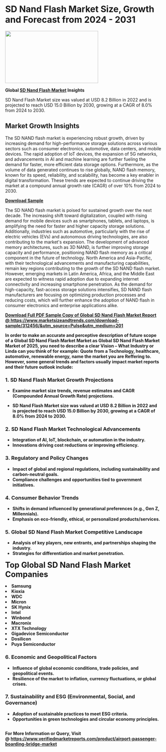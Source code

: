 <H1>SD Nand Flash Market Size, Growth and Forecast from 2024 - 2031</H1><img class="aligncenter size-medium wp-image-584254" src="https://thirdeyenews.in/wp-content/uploads/2024/09/Global-Market-Research-300x168.jpeg" alt="" width="300" height="168" /><p><strong>Global&nbsp;<a href="https://www.marketsizeandtrends.com/download-sample/312456/&amp;utm_source=Pulse&amp;utm_medium=201">SD Nand Flash Market</a> Insights</strong></p><p>SD Nand Flash Market size was valued at USD 8.2 Billion in 2022 and is projected to reach USD 15.0 Billion by 2030, growing at a CAGR of 8.0% from 2024 to 2030.</p><p><h2>Market Growth Insights</h2> <p>The SD NAND flash market is experiencing robust growth, driven by increasing demand for high-performance storage solutions across various sectors such as consumer electronics, automotive, data centers, and mobile devices. The rapid adoption of IoT devices, the expansion of 5G networks, and advancements in AI and machine learning are further fueling the demand for faster, more efficient data storage options. Furthermore, as the volume of data generated continues to rise globally, NAND flash memory, known for its speed, reliability, and scalability, has become a key enabler in digital transformation. These trends are expected to continue driving the market at a compound annual growth rate (CAGR) of over 10% from 2024 to 2030.</p> <p><strong><a href="#">Download Sample</a></strong></p> <p>The SD NAND flash market is poised for sustained growth over the next decade. The increasing shift toward digitalization, coupled with rising demand for mobile devices such as smartphones, tablets, and laptops, is amplifying the need for faster and higher capacity storage solutions. Additionally, industries such as automotive, particularly with the rise of electric vehicles (EVs) and autonomous driving technologies, are also contributing to the market's expansion. The development of advanced memory architectures, such as 3D NAND, is further improving storage capacity and performance, positioning NAND flash memory as a critical component in the future of technology. North America and Asia-Pacific, with their technological advancements and manufacturing capabilities, remain key regions contributing to the growth of the SD NAND flash market. However, emerging markets in Latin America, Africa, and the Middle East are expected to witness rapid adoption due to expanding internet connectivity and increasing smartphone penetration. As the demand for high-capacity, fast-access storage solutions intensifies, SD NAND flash manufacturers are focusing on optimizing production processes and reducing costs, which will further enhance the adoption of NAND flash in consumer electronics and enterprise applications alike.</p> <p><strong><a href="#"></p><p><span class=""><strong>Download Full PDF Sample Copy of Global SD Nand Flash Market Report</strong> @ <a href="https://www.marketsizeandtrends.com/download-sample/312456/&amp;utm_source=Pulse&amp;utm_medium=201" target="_blank">https://www.marketsizeandtrends.com/download-sample/312456/&amp;utm_source=Pulse&amp;utm_medium=201</a></span></p><p>In order to make an accurate and perceptive description of future scope of a Global&nbsp;SD Nand Flash Market Market as Global&nbsp;SD Nand Flash Market Market of 2025, you need to describe a clear Vision &ndash; What Industry or Linda can you think of for example: Quote from a Technology, healthcare, automotive, renewable energy, name the market you are Reffering to. However, some general trends and factors usually impact market reports and their future outlook include:</p><h3>1.&nbsp;<strong>SD Nand Flash Market Growth Projections</strong></h3><ul><li>Examine market size trends, revenue estimates and CAGR (Compounded Annual Growth Rate) projections.</li><li><p>SD Nand Flash Market size was valued at USD 8.2 Billion in 2022 and is projected to reach USD 15.0 Billion by 2030, growing at a CAGR of 8.0% from 2024 to 2030.</p></li></ul><h3>2.&nbsp;<strong>SD Nand Flash Market Technological Advancements</strong></h3><ul><li>Integration of AI, IoT, blockchain, or automation in the industry.</li><li>Innovations driving cost reductions or improving efficiency.</li></ul><h3>3.&nbsp;<strong>Regulatory and Policy Changes</strong></h3><ul><li>Impact of global and regional regulations, including sustainability and carbon-neutral goals.</li><li>Compliance challenges and opportunities tied to government initiatives.</li></ul><h3>4.&nbsp;<strong>Consumer Behavior Trends</strong></h3><ul><li>Shifts in demand influenced by generational preferences (e.g., Gen Z, Millennials).</li><li>Emphasis on eco-friendly, ethical, or personalized products/services.</li></ul><h3>5.&nbsp;<strong>Global SD Nand Flash Market Competitive Landscape</strong></h3><ul><li>Analysis of key players, new entrants, and partnerships shaping the industry.</li><li>Strategies for differentiation and market penetration.</li></ul><p data-pm-slice="1 1 []"><span style="color: inherit; font-family: inherit; font-size: 25px;">Top Global SD Nand Flash Market Companies</span></p><div class="" data-test-id=""><p><li>Samsung</li><li> Kioxia</li><li> WDC</li><li> Micron</li><li> SK Hynix</li><li> Intel</li><li> Winbond</li><li> Macronix</li><li> XTX Technology</li><li> Gigadevice Semiconductor</li><li> Dosilicon</li><li> Puya Semiconductor</li></p></div><h3>6.&nbsp;<strong>Economic and Geopolitical Factors</strong></h3><ul><li>Influence of global economic conditions, trade policies, and geopolitical events.</li><li>Resilience of the market to inflation, currency fluctuations, or global crises.</li></ul><h3>7.&nbsp;<strong>Sustainability and ESG (Environmental, Social, and Governance)</strong></h3><ul><li>Adoption of sustainable practices to meet ESG criteria.</li><li>Opportunities in green technologies and circular economy principles.</li></ul><h2><strong style="font-size: 14px;">For More Information or Query, Visit @&nbsp;</strong><a style="background-color: #ffffff; font-size: 14px;" href="https://www.marketsizeandtrends.com/report/sd-nand-flash-market/" target="_blank">https://www.verifiedmarketreports.com/product/airport-passenger-boarding-bridge-market</a></h2>

